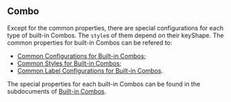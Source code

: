 ## Combo


Except for the common properties, there are special configurations for each type of built-in Combos. The `style`s of them depend on their keyShape. The common properties for built-in Combos can be refered to:

- [Common Configurations for Built-in Combos](/en/docs/manual/middle/elements/combos/defaultCombo#common-property);
- [Common Styles for Built-in Combos](/en/docs/manual/middle/elements/combos/defaultCombo#style);
- [Common Label Configurations for Built-in Combos](/en/docs/manual/middle/elements/combos/defaultCombo#label-and-labelcfg).

The special properties for each built-in Combos can be found in the subdocuments of [Built-in Combos](/en/docs/manual/middle/elements/combos/defaultCombo).